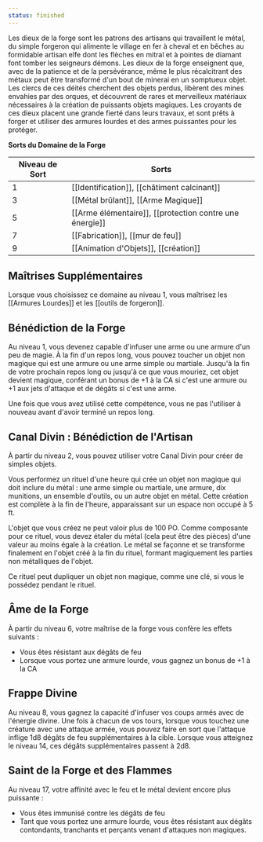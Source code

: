 ```yaml
---
status: finished
---
```

Les dieux de la forge sont les patrons des artisans qui travaillent le métal, du simple forgeron qui alimente le village en fer à cheval et en bêches au formidable artisan elfe dont les flèches en mitral et à pointes de diamant font tomber les seigneurs démons. Les dieux de la forge enseignent que, avec de la patience et de la persévérance, même le plus récalcitrant des métaux peut être transformé d'un bout de minerai en un somptueux objet. Les clercs de ces déités cherchent des objets perdus, libèrent des mines envahies par des orques, et découvrent de rares et merveilleux matériaux nécessaires à la création de puissants objets magiques. Les croyants de ces dieux placent une grande fierté dans leurs travaux, et sont prêts à forger et utiliser des armures lourdes et des armes puissantes pour les protéger.

**Sorts du Domaine de la Forge**

| Niveau de Sort | Sorts                                             |
| -------------- | ------------------------------------------------- |
| 1              | [[Identification]], [[châtiment calcinant]] |
| 3              | [[Métal brûlant]], [[Arme Magique]]      |
| 5              | [[Arme élémentaire]], [[protection contre une énergie]]   |
| 7              | [[Fabrication]], [[mur de feu]]                |
| 9              | [[Animation d'Objets]], [[création]]          |

## Maîtrises Supplémentaires

Lorsque vous choisissez ce domaine au niveau 1, vous maîtrisez les [[Armures Lourdes]] et les [[outils de forgeron]].

## Bénédiction de la Forge

Au niveau 1, vous devenez capable d'infuser une arme ou une armure d'un peu de magie. À la fin d'un repos long, vous pouvez toucher un objet non magique qui est une armure ou une arme simple ou martiale. Jusqu'à la fin de votre prochain repos long ou jusqu'à ce que vous mouriez, cet objet devient magique, conférant un bonus de +1 à la CA si c'est une armure ou +1 aux jets d'attaque et de dégâts si c'est une arme.

Une fois que vous avez utilisé cette compétence, vous ne pas l'utiliser à nouveau avant d'avoir terminé un repos long.

## Canal Divin : Bénédiction de l'Artisan

À partir du niveau 2, vous pouvez utiliser votre Canal Divin pour créer de simples objets.

Vous performez un rituel d'une heure qui crée un objet non magique qui doit inclure du métal : une arme simple ou martiale, une armure, dix munitions, un ensemble d'outils, ou un autre objet en métal. Cette création est complète à la fin de l'heure, apparaissant sur un espace non occupé à 5 ft.

L'objet que vous créez ne peut valoir plus de 100 PO. Comme composante pour ce rituel, vous devez étaler du métal (cela peut être des pièces) d'une valeur au moins égale à la création. Le métal se façonne et se transforme finalement en l'objet créé à la fin du rituel, formant magiquement les parties non métalliques de l'objet.

Ce rituel peut dupliquer un objet non magique, comme une clé, si vous le possédez pendant le rituel.

## Âme de la Forge

À partir du niveau 6, votre maîtrise de la forge vous confère les effets suivants : 
 
 - Vous êtes résistant aux dégâts de feu
 - Lorsque vous portez une armure lourde, vous gagnez un bonus de +1 à la CA

## Frappe Divine

Au niveau 8, vous gagnez la capacité d'infuser vos coups armés avec de l'énergie divine. Une fois à chacun de vos tours, lorsque vous touchez une créature avec une attaque armée, vous pouvez faire en sort que l'attaque inflige 1d8 dégâts de feu supplémentaires à la cible. Lorsque vous atteignez le niveau 14, ces dégâts supplémentaires passent à 2d8.

## Saint de la Forge et des Flammes

Au niveau 17, votre affinité avec le feu et le métal devient encore plus puissante : 

 - Vous êtes immunisé contre les dégâts de feu
 - Tant que vous portez une armure lourde, vous êtes résistant aux dégâts contondants, tranchants et perçants venant d'attaques non magiques.
